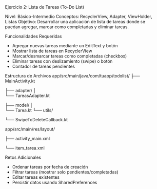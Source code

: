 Ejercicio 2: Lista de Tareas (To-Do List)

 Nivel: Básico-Intermedio
 Conceptos: RecyclerView, Adapter, ViewHolder, Listas
 Objetivo: Desarrollar una aplicación de lista de tareas donde se puedan agregar, marcar como 
completadas y eliminar tareas.

 Funcionalidades Requeridas
 
 - Agregar nuevas tareas mediante un EditText y botón
 - Mostrar lista de tareas en RecyclerView
 - Marcar/desmarcar tareas como completadas (checkbox)
 - Eliminar tareas con deslizamiento (swipe) o botón
 - Contador de tareas pendientes
 
 Estructura de Archivos
 app/src/main/java/com/tuapp/todolist/
 ├── MainActivity.kt
 
 ├── adapter/
 │   
   └── TareasAdapter.kt
 
 ├── model/
 │   
   └── Tarea.kt
 └── utils/
 
   └── SwipeToDeleteCallback.kt
 
 app/src/main/res/layout/
 
 ├── activity_main.xml
 
 └── item_tarea.xml
 
 Retos Adicionales
 - Ordenar tareas por fecha de creación
 - Filtrar tareas (mostrar solo pendientes/completadas)
- Editar tareas existentes
- Persistir datos usando SharedPreferences
